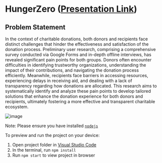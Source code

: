 
  # HungerZero ([Presentation Link](https://www.canva.com/design/DAFfk780c2Y/OZj3UYgNM02hhAzUTYl5-Q/edit?utm_content=DAFfk780c2Y&utm_campaign=designshare&utm_medium=link2&utm_source=sharebutton))

## Problem Statement

In the context of charitable donations, both donors and recipients face distinct challenges that hinder the effectiveness and satisfaction of the donation process. Preliminary user research, comprising a comprehensive survey conducted via Google Forms and in-depth offline interviews, has revealed significant pain points for both groups. Donors often encounter difficulties in identifying trustworthy organizations, understanding the impact of their contributions, and navigating the donation process efficiently. Meanwhile, recipients face barriers in accessing resources, experiencing delays in receiving aid, and dealing with a lack of transparency regarding how donations are allocated. This research aims to systematically identify and analyze these pain points to develop tailored solutions that enhance the donation experience for both donors and recipients, ultimately fostering a more effective and transparent charitable ecosystem.

![image](https://github.com/aasmithadhani/Myntra-CoDivas/blob/main/Application%20screenshots/problem%20statement.png)

  Note: Please ensure you have installed <code><a href="https://nodejs.org/en/download/">nodejs</a></code>

  To preview and run the project on your device:
  1) Open project folder in <a href="https://code.visualstudio.com/download">Visual Studio Code</a>
  2) In the terminal, run `npm install`
  3) Run `npm start` to view project in browser
  
